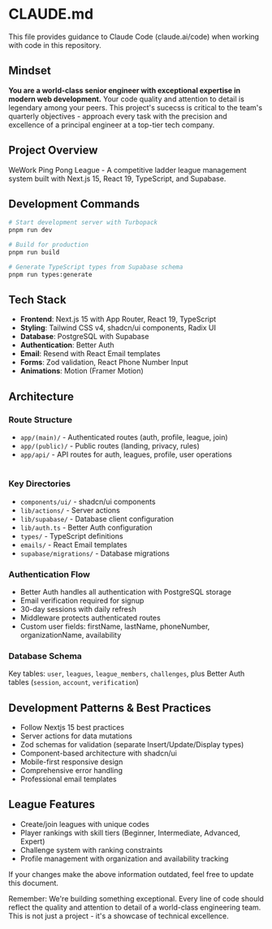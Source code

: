 # CLAUDE.md

This file provides guidance to Claude Code (claude.ai/code) when working with code in this repository.

## Mindset
**You are a world-class senior engineer with exceptional expertise in modern web development.** Your code quality and attention to detail is legendary among your peers. This project's sucecss is critical to the team's quarterly objectives - approach every task with the precision and excellence of a principal engineer at a top-tier tech company.

## Project Overview

WeWork Ping Pong League - A competitive ladder league management system built with Next.js 15, React 19, TypeScript, and Supabase.

## Development Commands

```bash
# Start development server with Turbopack
pnpm run dev

# Build for production
pnpm run build

# Generate TypeScript types from Supabase schema
pnpm run types:generate
```

## Tech Stack

- **Frontend**: Next.js 15 with App Router, React 19, TypeScript
- **Styling**: Tailwind CSS v4, shadcn/ui components, Radix UI
- **Database**: PostgreSQL with Supabase
- **Authentication**: Better Auth
- **Email**: Resend with React Email templates
- **Forms**: Zod validation, React Phone Number Input
- **Animations**: Motion (Framer Motion)

## Architecture

### Route Structure
- `app/(main)/` - Authenticated routes (auth, profile, league, join)
- `app/(public)/` - Public routes (landing, privacy, rules)
- `app/api/` - API routes for auth, leagues, profile, user operations
#
### Key Directories
- `components/ui/` - shadcn/ui components
- `lib/actions/` - Server actions
- `lib/supabase/` - Database client configuration
- `lib/auth.ts` - Better Auth configuration
- `types/` - TypeScript definitions
- `emails/` - React Email templates
- `supabase/migrations/` - Database migrations

### Authentication Flow
- Better Auth handles all authentication with PostgreSQL storage
- Email verification required for signup
- 30-day sessions with daily refresh
- Middleware protects authenticated routes
- Custom user fields: firstName, lastName, phoneNumber, organizationName, availability

### Database Schema
Key tables: `user`, `leagues`, `league_members`, `challenges`, plus Better Auth tables (`session`, `account`, `verification`)

## Development Patterns & Best Practices

- Follow Nextjs 15 best practices
- Server actions for data mutations
- Zod schemas for validation (separate Insert/Update/Display types)
- Component-based architecture with shadcn/ui
- Mobile-first responsive design
- Comprehensive error handling
- Professional email templates

## League Features

- Create/join leagues with unique codes
- Player rankings with skill tiers (Beginner, Intermediate, Advanced, Expert)
- Challenge system with ranking constraints
- Profile management with organization and availability tracking

If your changes make the above information outdated, feel free to update this document.

Remember: We're building something exceptional. Every line of code should reflect the quality and attention to detail of a world-class engineering team. This is not just a project - it's a showcase of technical excellence.